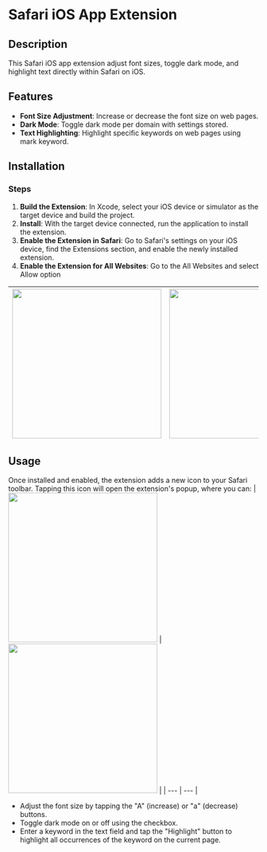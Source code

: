 # Safari iOS App Extension

## Description

This Safari iOS app extension adjust font sizes, toggle dark mode, and highlight text directly within Safari on iOS.

## Features

- **Font Size Adjustment**: Increase or decrease the font size on web pages.
- **Dark Mode**: Toggle dark mode per domain with settings stored.
- **Text Highlighting**: Highlight specific keywords on web pages using mark keyword.

## Installation

### Steps
1. **Build the Extension**: In Xcode, select your iOS device or simulator as the target device and build the project.
2. **Install**: With the target device connected, run the application to install the extension.
3. **Enable the Extension in Safari**: Go to Safari's settings on your iOS device, find the Extensions section, and enable the newly installed extension.
4. **Enable the Extension for All Websites**: Go to the All Websites and select Allow option

| <img width="300" src="https://github.com/felipembassi/SafariExtension/assets/4182255/beabcfe7-d267-43fb-9b74-4f13e050792e"> | <img width="300" src="https://github.com/felipembassi/SafariExtension/assets/4182255/7ad3f3fe-7649-449e-b30a-a6b8fe7bf588"> | <img width="300" src="https://github.com/felipembassi/SafariExtension/assets/4182255/6518a841-0dae-4811-88d1-e033b113cf16"> |
| --- | --- | --- |

## Usage

Once installed and enabled, the extension adds a new icon to your Safari toolbar. Tapping this icon will open the extension's popup, where you can:
| <img width="300" src="https://github.com/felipembassi/SafariExtension/assets/4182255/ed0163a1-2276-4763-b624-250e6d1b1686"> | <img width="300" src="https://github.com/felipembassi/SafariExtension/assets/4182255/aafed3d8-1f49-4a9b-bee8-490e9dea260c)"> |
| --- | --- |

- Adjust the font size by tapping the "A" (increase) or "a" (decrease) buttons.
- Toggle dark mode on or off using the checkbox.
- Enter a keyword in the text field and tap the "Highlight" button to highlight all occurrences of the keyword on the current page.
